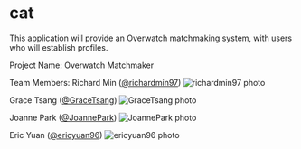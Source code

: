 # cat

This application will provide an Overwatch matchmaking system, with users who will establish profiles. 

Project Name: Overwatch Matchmaker

Team Members: 
Richard Min ([@richardmin97](https://github.com/richardmin97))
![richardmin97 photo](cs174a.richardm.in/face.png)

Grace Tsang ([@GraceTsang](https://github.com/GraceTsang))
![GraceTsang photo]()

Joanne Park ([@JoannePark](https://github.com/JoannePark))
![JoannePark photo]()

Eric Yuan ([@ericyuan96](https://github.com/ericyuan96))
![ericyuan96 photo]()
